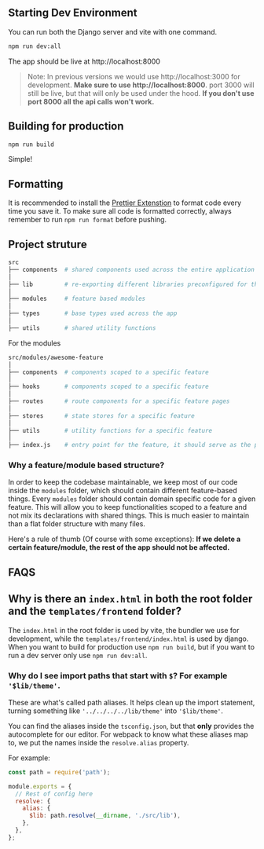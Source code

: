 ## Starting Dev Environment

You can run both the Django server and vite with one command.

```bash
npm run dev:all
```

The app should be live at http://localhost:8000

> Note: In previous versions we would use http://localhost:3000 for development. **Make sure to use http://localhost:8000**. port 3000 will still be live, but that will only be used under the hood. **If you don't use port 8000 all the api calls won't work.**

## Building for production

```bash
npm run build
```

Simple!

## Formatting

It is recommended to install the [Prettier Extenstion](https://marketplace.visualstudio.com/items?itemName=esbenp.prettier-vscode) to format code every time you save it. To make sure all code is formatted correctly, always remember to run `npm run format` before pushing.

## Project struture

```bash
src
├── components  # shared components used across the entire application
│
├── lib         # re-exporting different libraries preconfigured for the application
│
├── modules     # feature based modules
│
├── types       # base types used across the app
│
├── utils       # shared utility functions
```

For the modules

```bash
src/modules/awesome-feature
│
├── components  # components scoped to a specific feature
│
├── hooks       # components scoped to a specific feature
│
├── routes      # route components for a specific feature pages
│
├── stores      # state stores for a specific feature
│
├── utils       # utility functions for a specific feature
│
├── index.js    # entry point for the feature, it should serve as the public API of the given feature and exports everything that should be used outside the feature
```

### Why a feature/module based structure?

In order to keep the codebase maintainable, we keep most of our code inside the `modules` folder, which should contain different feature-based things. Every `modules` folder should contain domain specific code for a given feature. This will allow you to keep functionalities scoped to a feature and not mix its declarations with shared things. This is much easier to maintain than a flat folder structure with many files.

Here's a rule of thumb (Of course with some exceptions): **If we delete a certain feature/module, the rest of the app should not be affected.**

## FAQS

## Why is there an `index.html` in both the root folder and the `templates/frontend` folder?

The `index.html` in the root folder is used by vite, the bundler we use for development, while the `templates/frontend/index.html` is used by django. When you want to build for production use `npm run build`, but if you want to run a dev server only use `npm run dev:all`.

### Why do I see import paths that start with `$`? For example `'$lib/theme'`.

These are what's called path aliases. It helps clean up the import statement, turning something like `'../../../../lib/theme'` into `'$lib/theme'`.

You can find the aliases inside the `tsconfig.json`, but that **only** provides the autocomplete for our editor. For webpack to know what these aliases map to, we put the names inside the `resolve.alias` property.

For example:

```js
const path = require('path');

module.exports = {
  // Rest of config here
  resolve: {
    alias: {
      $lib: path.resolve(__dirname, './src/lib'),
    },
  },
};
```
